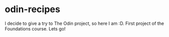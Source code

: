 # odin-recipes

I decide to give a try to The Odin project, so here I am :D.
First project of the Foundations course.
Lets go!
